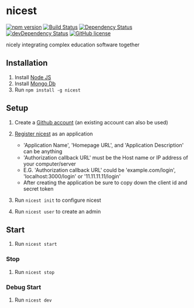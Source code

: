 # nicest

[![npm version](https://img.shields.io/npm/v/nicest.svg)](https://www.npmjs.com/package/nicest)
[![Build Status](https://travis-ci.org/ChristianMurphy/nicest.svg?branch=master)](https://travis-ci.org/ChristianMurphy/nicest)
[![Dependency Status](https://david-dm.org/ChristianMurphy/nicest.svg)](https://david-dm.org/ChristianMurphy/nicest)
[![devDependency Status](https://david-dm.org/ChristianMurphy/nicest/dev-status.svg)](https://david-dm.org/ChristianMurphy/nicest#info=devDependencies)
[![GitHub license](https://img.shields.io/badge/license-MIT-blue.svg)](https://raw.githubusercontent.com/ChristianMurphy/nicest/master/LICENSE)

nicely integrating complex education software together

## Installation

1. Install [Node JS](https://nodejs.org/)
2. Install [Mongo Db](https://www.mongodb.org/)
3. Run `npm install -g nicest`

## Setup

1. Create a [Github account](https://github.com/) (an existing account can also be used)

2. [Register nicest](https://github.com/settings/applications/new) as an application

   * 'Application Name', 'Homepage URL', and 'Application Description' can be anything
   * 'Authorization callback URL' must be the Host name or IP address of your computer/server
   * E.G. 'Authorization callback URL' could be 'example.com/login', 'localhost:3000/login' or '11.11.11.11/login'
   * After creating the application be sure to copy down the client id and secret token

3. Run `nicest init` to configure nicest

4. Run `nicest user` to create an admin

## Start

1. Run `nicest start`

### Stop

1. Run `nicest stop`

### Debug Start

1. Run `nicest dev`

